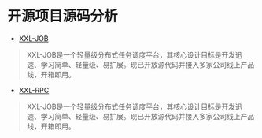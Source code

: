 # 开源项目源码分析

- [XXL-JOB](https://github.com/zanghongmin/Source-Code-Reading-for-100-Projects/blob/master/docs/XXL-JOB.md)  
> XXL-JOB是一个轻量级分布式任务调度平台，其核心设计目标是开发迅速、学习简单、轻量级、易扩展。现已开放源代码并接入多家公司线上产品线，开箱即用。
- [XXL-RPC](https://github.com/zanghongmin/Source-Code-Reading-for-100-Projects/master/notes/剑指%20Offer%20题解%20-%20目录.md)  
> XXL-JOB是一个轻量级分布式任务调度平台，其核心设计目标是开发迅速、学习简单、轻量级、易扩展。现已开放源代码并接入多家公司线上产品线，开箱即用。


